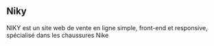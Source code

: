 ## Niky
NIKY est un site web de vente en ligne simple, front-end et responsive, spécialisé dans les chaussures Nike
